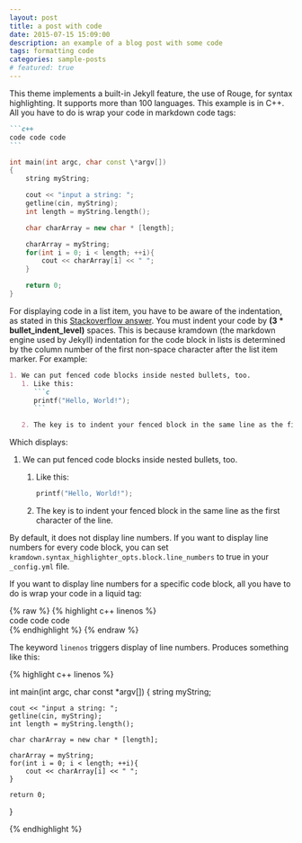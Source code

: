 ```yaml
---
layout: post
title: a post with code
date: 2015-07-15 15:09:00
description: an example of a blog post with some code
tags: formatting code
categories: sample-posts
# featured: true
---
```

This theme implements a built-in Jekyll feature, the use of Rouge, for syntax highlighting.
It supports more than 100 languages.
This example is in C++.
All you have to do is wrap your code in markdown code tags:

````markdown
```c++
code code code
```
````

```c++
int main(int argc, char const \*argv[])
{
    string myString;

    cout << "input a string: ";
    getline(cin, myString);
    int length = myString.length();

    char charArray = new char * [length];

    charArray = myString;
    for(int i = 0; i < length; ++i){
        cout << charArray[i] << " ";
    }

    return 0;
}
```

For displaying code in a list item, you have to be aware of the indentation, as stated in this [Stackoverflow answer](https://stackoverflow.com/questions/34987908/embed-a-code-block-in-a-list-item-with-proper-indentation-in-kramdown/38090598#38090598). You must indent your code by **(3 * bullet_indent_level)** spaces. This is because kramdown (the markdown engine used by Jekyll) indentation for the code block in lists is determined by the column number of the first non-space character after the list item marker. For example:

```markdown
1. We can put fenced code blocks inside nested bullets, too.
   1. Like this:
      ```c
      printf("Hello, World!");
      ```

   2. The key is to indent your fenced block in the same line as the first character of the line.
```

Which displays:

1. We can put fenced code blocks inside nested bullets, too.
   1. Like this:
      ```c
      printf("Hello, World!");
      ```

   2. The key is to indent your fenced block in the same line as the first character of the line.

By default, it does not display line numbers. If you want to display line numbers for every code block, you can set `kramdown.syntax_highlighter_opts.block.line_numbers` to true in your `_config.yml` file.

If you want to display line numbers for a specific code block, all you have to do is wrap your code in a liquid tag:

{% raw  %}
{% highlight c++ linenos %}  <br/> code code code <br/> {% endhighlight %}
{% endraw %}

The keyword `linenos` triggers display of line numbers.
Produces something like this:

{% highlight c++ linenos %}

int main(int argc, char const \*argv[])
{
    string myString;

    cout << "input a string: ";
    getline(cin, myString);
    int length = myString.length();

    char charArray = new char * [length];

    charArray = myString;
    for(int i = 0; i < length; ++i){
        cout << charArray[i] << " ";
    }

    return 0;
}

{% endhighlight %}
